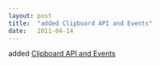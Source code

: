 ```yaml
---
layout: post
title:  "added Clipboard API and Events"
date:   2011-04-14
---
```


added [Clipboard API and Events](/spec/clipboard-apis)


